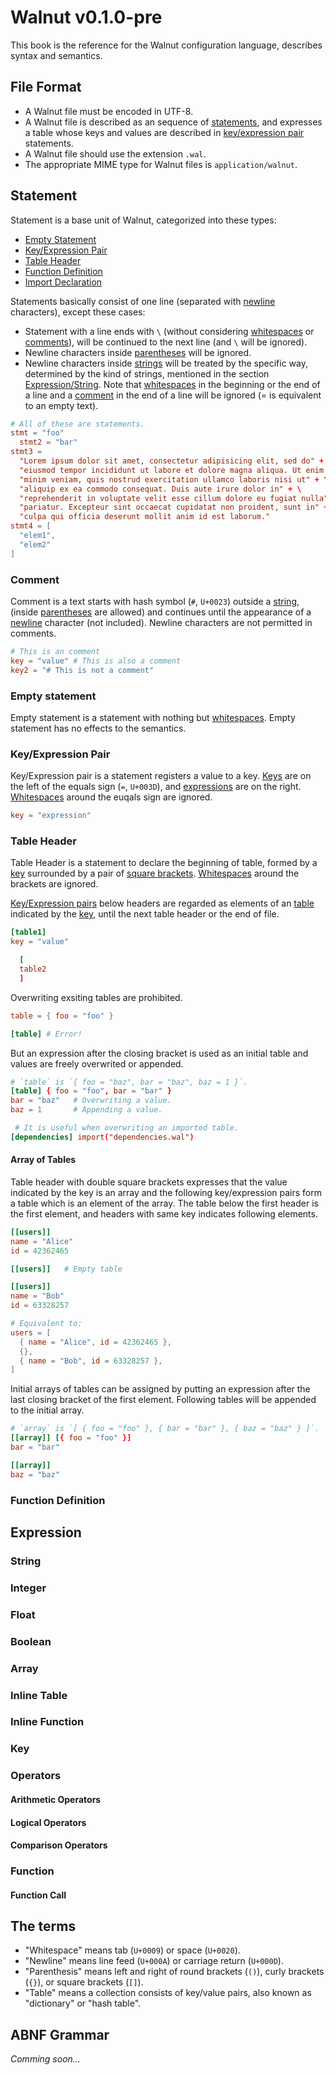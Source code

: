 # Walnut v0.1.0-pre

This book is the reference for the Walnut configuration language, describes
syntax and semantics.

## File Format
- A Walnut file must be encoded in UTF-8.
- A Walnut file is described as an sequence of [statements](#statement), and
  expresses a table whose keys and values are described in
  [key/expression pair](#keyexpression-pair) statements.
- A Walnut file should use the extension `.wal`.
- The appropriate MIME type for Walnut files is `application/walnut`.

## Statement
Statement is a base unit of Walnut, categorized into these types:
- [Empty Statement](#empty-statement)
- [Key/Expression Pair](#keyexpression-pair)
- [Table Header](#table-header)
- [Function Definition](#function-definition)
- [Import Declaration](#import-declaration)

Statements basically consist of one line (separated with [newline](#the-terms)
characters), except these cases:
- Statement with a line ends with `\` (without considering
  [whitespaces](#the-terms) or [comments](#comment)), will be continued to the
  next line (and `\` will be ignored).
- Newline characters inside [parentheses](#the-terms) will be ignored.
- Newline characters inside [strings](#string) will be treated by the specific
  way, determined by the kind of strings, mentioned in the section
  [Expression/String](#string).
Note that [whitespaces](#the-terms) in the beginning or the end of a line and 
a [comment](#comment) in the end of a line will be ignored (= is equivalent to
an empty text).

```toml
# All of these are statements.
stmt = "foo"
  stmt2 = "bar"
stmt3 =
  "Lorem ipsum dolor sit amet, consectetur adipisicing elit, sed do" + \
  "eiusmod tempor incididunt ut labore et dolore magna aliqua. Ut enim ad" + \
  "minim veniam, quis nostrud exercitation ullamco laboris nisi ut" + \
  "aliquip ex ea commodo consequat. Duis aute irure dolor in" + \
  "reprehenderit in voluptate velit esse cillum dolore eu fugiat nulla" + \
  "pariatur. Excepteur sint occaecat cupidatat non proident, sunt in" + \
  "culpa qui officia deserunt mollit anim id est laborum."
stmt4 = [
  "elem1",
  "elem2"
]
```

### Comment
Comment is a text starts with hash symbol (`#`, `U+0023`) outside a
[string](#string), (inside [parentheses](#the-terms) are allowed) and
continues until the appearance of a [newline](#the-terms) character (not
included). Newline characters are not permitted in comments.

```toml
# This is an comment
key = "value" # This is also a comment
key2 = "# This is not a comment"
```

### Empty statement
Empty statement is a statement with nothing but [whitespaces](#the-terms).
Empty statement has no effects to the semantics.

### Key/Expression Pair
Key/Expression pair is a statement registers a value to a key. [Keys](#key)
are on the left of the equals sign (`=`, `U+003D`), and
[expressions](#expression) are on the right. [Whitespaces](#the-terms) around
the euqals sign are ignored.

```toml
key = "expression"
```

### Table Header
Table Header is a statement to declare the beginning of table, formed by a
[key](#key) surrounded by a pair of [square brackets](#the-terms).
[Whitespaces](#the-terms) around the brackets are ignored.

[Key/Expression pairs](#keyexpression-pair) below headers are regarded as
elements of an [table](#the-terms) indicated by the [key](#key), until the
next table header or the end of file.

```toml
[table1]
key = "value"

  [
  table2
  ]
```

Overwriting exsiting tables are prohibited.

```toml
table = { foo = "foo" }

[table] # Error!
```

But an expression after the closing bracket is used as an initial table and
values are freely overwrited or appended.

```toml
# `table` is `{ foo = "baz", bar = "baz", baz = 1 }`.
[table] { foo = "foo", bar = "bar" }
bar = "baz"   # Overwriting a value.
baz = 1       # Appending a value.

 # It is useful when overwriting an imported table.
[dependencies] import("dependencies.wal")
```

#### Array of Tables
Table header with double square brackets expresses that the value indicated by
the key is an array and the following key/expression pairs form a table which
is an element of the array. The table below the first header is the first
element, and headers with same key indicates following elements.

```toml
[[users]]
name = "Alice"
id = 42362465

[[users]]   # Empty table

[[users]]
name = "Bob"
id = 63328257

# Equivalent to:
users = [
  { name = "Alice", id = 42362465 },
  {},
  { name = "Bob", id = 63328257 },
]
```

Initial arrays of tables can be assigned by putting an expression after the
last closing bracket of the first element. Following tables will be appended
to the initial array.

```toml
# `array` is `[ { foo = "foo" }, { bar = "bar" }, { baz = "baz" } ]`.
[[array]] [{ foo = "foo" }]
bar = "bar"

[[array]]
baz = "baz"
```

### Function Definition

## Expression

### String

### Integer

### Float

### Boolean

### Array

### Inline Table

### Inline Function

### Key

### Operators

#### Arithmetic Operators

#### Logical Operators

#### Comparison Operators

### Function

#### Function Call

## The terms
- "Whitespace" means tab (`U+0009`) or space (`U+0020`).
- "Newline" means line feed (`U+000A`) or carriage return (`U+000D`).
- "Parenthesis" means left and right of round brackets (`()`), curly brackets
  (`{}`), or square brackets (`[]`).
- "Table" means a collection consists of key/value pairs, also known as
  "dictionary" or "hash table".

## ABNF Grammar
*Comming soon...*
